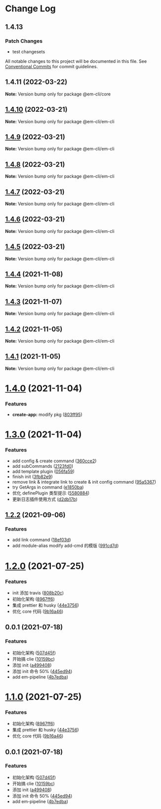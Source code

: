 # Change Log

## 1.4.13

### Patch Changes

- test changesets

All notable changes to this project will be documented in this file.
See [Conventional Commits](https://conventionalcommits.org) for commit guidelines.

## 1.4.11 (2022-03-22)

**Note:** Version bump only for package @em-cli/core

## [1.4.10](https://github.com/edisonLzy/em-cli/compare/@em-cli/em-cli@1.4.9...@em-cli/em-cli@1.4.10) (2022-03-21)

**Note:** Version bump only for package @em-cli/em-cli

## [1.4.9](https://github.com/edisonLzy/em-cli/compare/@em-cli/em-cli@1.4.8...@em-cli/em-cli@1.4.9) (2022-03-21)

**Note:** Version bump only for package @em-cli/em-cli

## [1.4.8](https://github.com/edisonLzy/em-cli/compare/@em-cli/em-cli@1.4.7...@em-cli/em-cli@1.4.8) (2022-03-21)

**Note:** Version bump only for package @em-cli/em-cli

## [1.4.7](https://github.com/edisonLzy/em-cli/compare/@em-cli/em-cli@1.4.6...@em-cli/em-cli@1.4.7) (2022-03-21)

**Note:** Version bump only for package @em-cli/em-cli

## [1.4.6](https://github.com/edisonLzy/em-cli/compare/@em-cli/em-cli@1.4.4...@em-cli/em-cli@1.4.6) (2022-03-21)

**Note:** Version bump only for package @em-cli/em-cli

## [1.4.5](https://github.com/edisonLzy/em-cli/compare/@em-cli/em-cli@1.4.4...@em-cli/em-cli@1.4.5) (2022-03-21)

**Note:** Version bump only for package @em-cli/em-cli

## [1.4.4](https://github.com/edisonLzy/mono-cli/compare/@em-cli/em-cli@1.4.3...@em-cli/em-cli@1.4.4) (2021-11-08)

**Note:** Version bump only for package @em-cli/em-cli

## [1.4.3](https://github.com/edisonLzy/mono-cli/compare/@em-cli/em-cli@1.4.2...@em-cli/em-cli@1.4.3) (2021-11-07)

**Note:** Version bump only for package @em-cli/em-cli

## [1.4.2](https://github.com/edisonLzy/mono-cli/compare/@em-cli/em-cli@1.4.1...@em-cli/em-cli@1.4.2) (2021-11-05)

**Note:** Version bump only for package @em-cli/em-cli

## [1.4.1](https://github.com/edisonLzy/mono-cli/compare/@em-cli/em-cli@1.4.0...@em-cli/em-cli@1.4.1) (2021-11-05)

**Note:** Version bump only for package @em-cli/em-cli

# [1.4.0](https://github.com/edisonLzy/mono-cli/compare/@em-cli/em-cli@1.3.0...@em-cli/em-cli@1.4.0) (2021-11-04)

### Features

- **create-app:** modify pkg ([803ff95](https://github.com/edisonLzy/mono-cli/commit/803ff95fcba3816e49a99ea037b69b0ba7ca1f32))

# [1.3.0](https://github.com/edisonLzy/mono-cli/compare/@em-cli/em-cli@1.2.2...@em-cli/em-cli@1.3.0) (2021-11-04)

### Features

- add config & create command ([360cce2](https://github.com/edisonLzy/mono-cli/commit/360cce2055824602ea705a7de6a57e3d39249718))
- add subCommands ([2123fd0](https://github.com/edisonLzy/mono-cli/commit/2123fd0e78f7b1f9d43f7f31fc33c5f76c2f93ae))
- add template plugin ([056fa59](https://github.com/edisonLzy/mono-cli/commit/056fa591344847f7ba799827360a0ce9d189753f))
- finish init ([3fb82e9](https://github.com/edisonLzy/mono-cli/commit/3fb82e9ae7136558eb1a8df16ee43838b62b3673))
- remove link & integrate link to create & init config command ([95a5367](https://github.com/edisonLzy/mono-cli/commit/95a53677575d8a5c81942b401191fd96cb9fd803))
- try GetArgs in command ([e1850ba](https://github.com/edisonLzy/mono-cli/commit/e1850bad8ff4d62496e7b7dc9f98f874c36b127c))
- 优化 definePlugin 类型提示 ([5580884](https://github.com/edisonLzy/mono-cli/commit/5580884cf54c63e8429a00cf8805d0901c8c4f69))
- 更新日志插件使用方式 ([d2db17b](https://github.com/edisonLzy/mono-cli/commit/d2db17bb5a4c4a5f48681ce57932936794110cb5))

## [1.2.2](https://github.com/edisonLzy/mono-cli/compare/@em-cli/em-cli@1.2.1...@em-cli/em-cli@1.2.2) (2021-09-06)

### Features

- add link command ([18ef03d](https://github.com/edisonLzy/mono-cli/commit/18ef03d4488ec666db9a46128ee2f9970675a0d3))
- add module-alias modify add-cmd 的模版 ([991cd7d](https://github.com/edisonLzy/mono-cli/commit/991cd7d6b9b0259c35a498b49b0eafa7d7c68c7c))

# [1.2.0](https://github.com/edisonLzy/mono-cli/compare/@em-cli/em-cli@1.0.6...@em-cli/em-cli@1.2.0) (2021-07-25)

### Features

- init 添加 travis ([808b20c](https://github.com/edisonLzy/mono-cli/commit/808b20cbfa01e520a59259d8471b4a959bd721da))
- 初始化架构 ([8967ff6](https://github.com/edisonLzy/mono-cli/commit/8967ff6ec5de7587f373acee70e7b9557f46367c))
- 集成 prettier 和 husky ([44e3756](https://github.com/edisonLzy/mono-cli/commit/44e3756b822d96636eb0a4911c003c364e8db7d8))
- 优化 core 代码 ([9b16a46](https://github.com/edisonLzy/mono-cli/commit/9b16a461774311dd45133c0ee23c8a50e098e098))

## 0.0.1 (2021-07-18)

### Features

- 初始化架构 ([507d45f](https://github.com/edisonLzy/mono-cli/commit/507d45fe2072c1d09a77af78307e02679d711fb4))
- 开始搞 clie ([10159bc](https://github.com/edisonLzy/mono-cli/commit/10159bc42ccc9b79d17608279ab34ba33c214c20))
- 添加 init ([a499408](https://github.com/edisonLzy/mono-cli/commit/a4994083d5046aa49d22afd9a445b01e30305b63))
- 添加 init 命令 50% ([445ed94](https://github.com/edisonLzy/mono-cli/commit/445ed94a0479aca3d5cc0e3aabc9f38dcf30734f))
- add em-pipeline ([4b7edba](https://github.com/edisonLzy/mono-cli/commit/4b7edba43e2fa5c68c822264f52cc609ace22071))

# [1.1.0](https://github.com/edisonLzy/mono-cli/compare/@em-cli/em-cli@1.0.6...@em-cli/em-cli@1.1.0) (2021-07-25)

### Features

- 初始化架构 ([8967ff6](https://github.com/edisonLzy/mono-cli/commit/8967ff6ec5de7587f373acee70e7b9557f46367c))
- 集成 prettier 和 husky ([44e3756](https://github.com/edisonLzy/mono-cli/commit/44e3756b822d96636eb0a4911c003c364e8db7d8))
- 优化 core 代码 ([9b16a46](https://github.com/edisonLzy/mono-cli/commit/9b16a461774311dd45133c0ee23c8a50e098e098))

## 0.0.1 (2021-07-18)

### Features

- 初始化架构 ([507d45f](https://github.com/edisonLzy/mono-cli/commit/507d45fe2072c1d09a77af78307e02679d711fb4))
- 开始搞 clie ([10159bc](https://github.com/edisonLzy/mono-cli/commit/10159bc42ccc9b79d17608279ab34ba33c214c20))
- 添加 init ([a499408](https://github.com/edisonLzy/mono-cli/commit/a4994083d5046aa49d22afd9a445b01e30305b63))
- 添加 init 命令 50% ([445ed94](https://github.com/edisonLzy/mono-cli/commit/445ed94a0479aca3d5cc0e3aabc9f38dcf30734f))
- add em-pipeline ([4b7edba](https://github.com/edisonLzy/mono-cli/commit/4b7edba43e2fa5c68c822264f52cc609ace22071))
